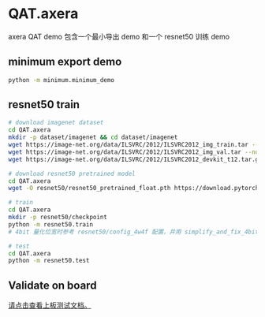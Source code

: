 # QAT.axera

axera QAT demo
包含一个最小导出 demo 和一个 resnet50 训练 demo

## minimum export demo

```bash
python -m minimum.minimum_demo
```

## resnet50 train

```bash
# download imagenet dataset
cd QAT.axera
mkdir -p dataset/imagenet && cd dataset/imagenet
wget https://image-net.org/data/ILSVRC/2012/ILSVRC2012_img_train.tar --no-check-certificate
wget https://image-net.org/data/ILSVRC/2012/ILSVRC2012_img_val.tar --no-check-certificate
wget https://image-net.org/data/ILSVRC/2012/ILSVRC2012_devkit_t12.tar.gz --no-check-certificate

# download resnet50 pretrained model
cd QAT.axera
wget -O resnet50/resnet50_pretrained_float.pth https://download.pytorch.org/models/resnet50-0676ba61.pth

# train
cd QAT.axera
mkdir -p resnet50/checkpoint
python -m resnet50.train
# 4bit 量化位宽时参考 resnet50/config_4w4f 配置，并用 simplify_and_fix_4bit_dtype 替代 onnx_simplify

# test
cd QAT.axera
python -m resnet50.test
```

## Validate on board

[请点击查看上板测试文档。](pulsar2/README.md)
